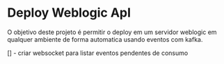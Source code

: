 # Deploy Weblogic ApI

O objetivo deste projeto é permitir o deploy em um servidor weblogic em qualquer ambiente de forma automatica usando
eventos com kafka.


[] - criar websocket para listar eventos pendentes de consumo
